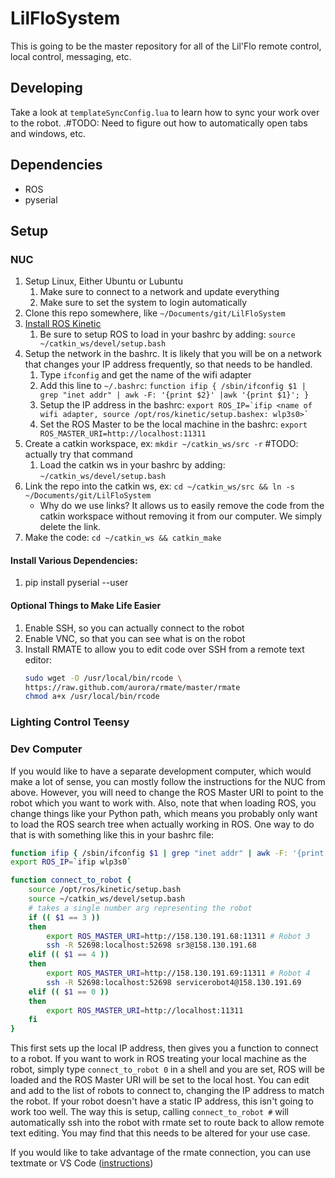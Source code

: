 # LilFloSystem
This is going to be the master repository for all of the Lil'Flo remote control, local control, messaging, etc.

## Developing
Take a look at `templateSyncConfig.lua` to learn how to sync your work over to the robot.
.#TODO: Need to figure out how to automatically open tabs and windows, etc.


## Dependencies
- ROS
- pyserial

## Setup

### NUC
1. Setup Linux, Either Ubuntu or Lubuntu
    1. Make sure to connect to a network and update everything
    2. Make sure to set the system to login automatically
1. Clone this repo somewhere, like `~/Documents/git/LilFloSystem`
2. [Install ROS Kinetic](http://wiki.ros.org/kinetic/Installation)
    1. Be sure to setup ROS to load in your bashrc by adding: `source ~/catkin_ws/devel/setup.bash`
3.  Setup the network in the bashrc. It is likely that you will be on a network that changes your IP address frequently, so that needs to be handled.
    1. Type `ifconfig` and get the name of the wifi adapter
    2. Add this line to `~/.bashrc`: `function ifip { /sbin/ifconfig $1 | grep "inet addr" | awk -F: '{print $2}' |awk '{print $1}'; }`
    3. Setup the IP address in the bashrc: ``export ROS_IP=`ifip <name of wifi adapter, source /opt/ros/kinetic/setup.bashex: wlp3s0>` ``
    4. Set the ROS Master to be the local machine in the bashrc: `export ROS_MASTER_URI=http://localhost:11311`
3. Create a catkin workspace, ex: `mkdir ~/catkin_ws/src -r` #TODO: actually try that command
    1. Load the catkin ws in your bashrc by adding: `~/catkin_ws/devel/setup.bash`
4. Link the repo into the catkin ws, ex: `cd ~/catkin_ws/src && ln -s ~/Documents/git/LilFloSystem`
    - Why do we use links? It allows us to easily remove the code from the catkin workspace
       without removing it from our computer. We simply delete the link.
5. Make the code: `cd ~/catkin_ws && catkin_make`

#### Install Various Dependencies:
1. pip install pyserial --user

#### Optional Things to Make Life Easier
1. Enable SSH, so you can actually connect to the robot
2. Enable VNC, so that you can see what is on the robot
3. Install RMATE to allow you to edit code over SSH from a remote text editor:
    ```bash
    sudo wget -O /usr/local/bin/rcode \
    https://raw.github.com/aurora/rmate/master/rmate
    chmod a+x /usr/local/bin/rcode
    ```

### Lighting Control Teensy

### Dev Computer
If you would like to have a separate development computer, which would make a
lot of sense, you can mostly follow the instructions for the NUC from above.
However, you will need to change the ROS Master URI to point to the robot which
you want to work with. Also, note that when loading ROS, you change things like
your Python path, which means you probably only want to load the ROS search tree
when actually working in ROS. One way to do that is with something like this in
your bashrc file:

```bash
function ifip { /sbin/ifconfig $1 | grep "inet addr" | awk -F: '{print $2}' |awk '{print $1}'; }
export ROS_IP=`ifip wlp3s0`

function connect_to_robot {
    source /opt/ros/kinetic/setup.bash
    source ~/catkin_ws/devel/setup.bash
    # takes a single number arg representing the robot
    if (( $1 == 3 ))
    then
        export ROS_MASTER_URI=http://158.130.191.68:11311 # Robot 3
        ssh -R 52698:localhost:52698 sr3@158.130.191.68
    elif (( $1 == 4 ))
    then
        export ROS_MASTER_URI=http://158.130.191.69:11311 # Robot 4
        ssh -R 52698:localhost:52698 servicerobot4@158.130.191.69
    elif (( $1 == 0 ))
    then
        export ROS_MASTER_URI=http://localhost:11311
    fi
}
```
This first sets up the local IP address, then gives you a function to connect to
a robot. If you want to work in ROS treating your local machine as the robot,
simply type `connect_to_robot 0` in a shell and you are set, ROS will be loaded
and the ROS Master URI will be set to the local host. You can edit and add to the
list of robots to connect to, changing the IP address to match the robot. If
your robot doesn't have a static IP address, this isn't going to work too well.
The way this is setup, calling `connect_to_robot #` will automatically ssh into
the robot with rmate set to route back to allow remote text editing. You may
find that this needs to be altered for your use case.

If you would like to take advantage of the rmate connection, you can use textmate
or VS Code ([instructions](http://michaelsobrepera.com/guides/vscode.html))
